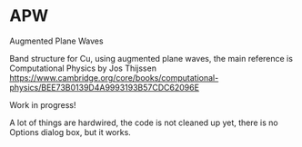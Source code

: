 # APW
Augmented Plane Waves

Band structure for Cu, using augmented plane waves, the main reference is Computational Physics by Jos Thijssen
https://www.cambridge.org/core/books/computational-physics/BEE73B0139D4A9993193B57CDC62096E

Work in progress!

A lot of things are hardwired, the code is not cleaned up yet, there is no Options dialog box, but it works.
